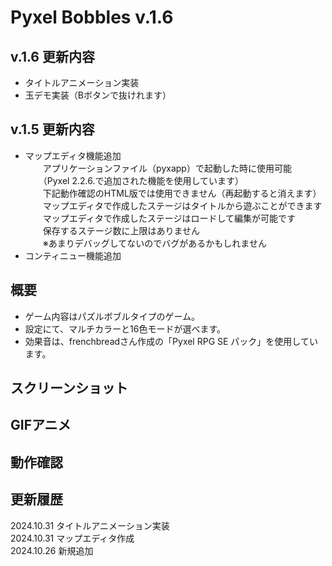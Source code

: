 # Pyxel Bobbles v.1.6

## v.1.6 更新内容
- タイトルアニメーション実装  
- 玉デモ実装（Bボタンで抜けれます）  
## v.1.5 更新内容
- マップエディタ機能追加  
　　アプリケーションファイル（pyxapp）で起動した時に使用可能  
　　（Pyxel 2.2.6.で追加された機能を使用しています）  
　　下記動作確認のHTML版では使用できません（再起動すると消えます）  
　　マップエディタで作成したステージはタイトルから遊ぶことができます  
　　マップエディタで作成したステージはロードして編集が可能です  
　　保存するステージ数に上限はありません  
　　※あまりデバッグしてないのでバグがあるかもしれません
 - コンティニュー機能追加  
## 概要
- ゲーム内容はパズルボブルタイプのゲーム。  
- 設定にて、マルチカラーと16色モードが選べます。  
- 効果音は、frenchbreadさん作成の「Pyxel RPG SE パック」を使用しています。  
  
## スクリーンショット

  
## GIFアニメ
  
## 動作確認
  
## 更新履歴
2024.10.31 タイトルアニメーション実装  
2024.10.31 マップエディタ作成  
2024.10.26 新規追加  
